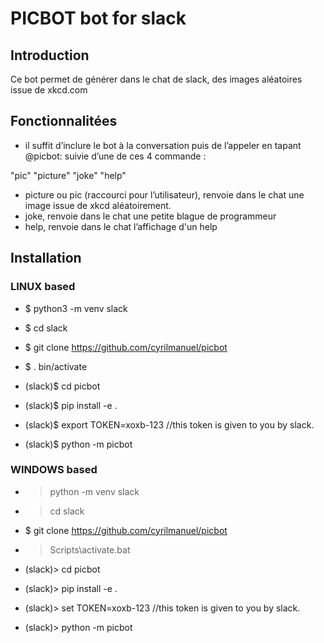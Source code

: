 
# PICBOT bot for slack 

## Introduction
Ce bot permet de générer dans le chat de slack, des images aléatoires issue de xkcd.com

## Fonctionnalitées
* il suffit d’inclure le bot à la conversation puis de l’appeler en tapant @picbot:
suivie d’une de ces 4 commande :

"pic"
"picture"
"joke"
"help"

* picture ou pic (raccourci pour l’utilisateur), renvoie dans le chat une image issue de xkcd aléatoirement.
* joke, renvoie dans le chat une petite blague de programmeur
* help, renvoie dans le chat l’affichage d'un help

## Installation

### LINUX based

* $ python3 -m venv slack
* $ cd slack
* $ git clone https://github.com/cyrilmanuel/picbot
* $ . bin/activate
* (slack)$ cd picbot
* (slack)$ pip install -e .

* (slack)$ export TOKEN=xoxb-123 //this token is given to you by slack.
* (slack)$ python -m picbot

### WINDOWS based

* > python -m venv slack
* > cd slack
* $ git clone https://github.com/cyrilmanuel/picbot
* > Scripts\activate.bat
* (slack)> cd picbot
* (slack)> pip install -e .

* (slack)> set TOKEN=xoxb-123 //this token is given to you by slack.
* (slack)> python -m picbot

